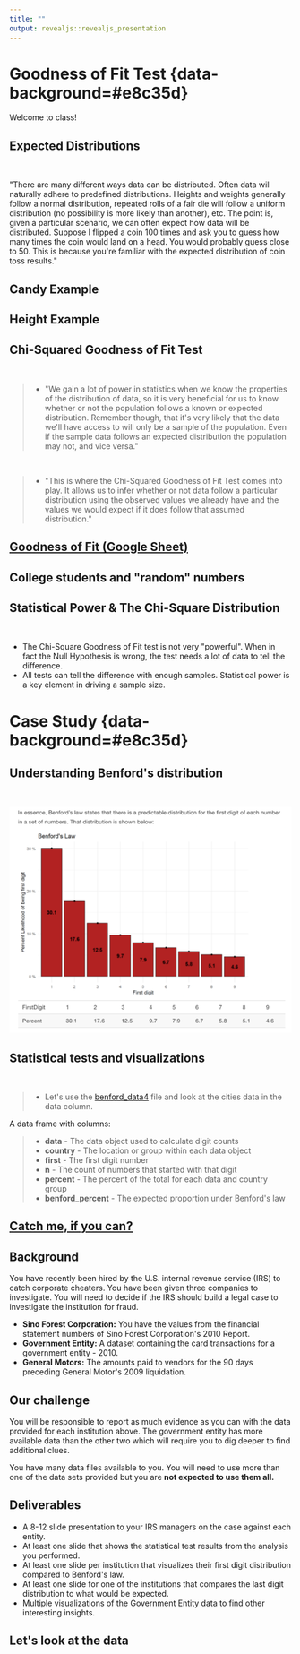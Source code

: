 ```yaml
---
title: ""
output: revealjs::revealjs_presentation
---
```


# Goodness of Fit Test {data-background=#e8c35d}

Welcome to class!

## Expected Distributions

<br>

"There are many different ways data can be distributed. Often data will naturally adhere to predefined distributions. Heights and weights generally follow a normal distribution, repeated rolls of a fair die will follow a uniform distribution (no possibility is more likely than another), etc. The point is, given a particular scenario, we can often expect how data will be distributed. Suppose I flipped a coin 100 times and ask you to guess how many times the coin would land on a head. You would probably guess close to 50. This is because you're familiar with the expected distribution of coin toss results."

## Candy Example


## Height Example



## Chi-Squared Goodness of Fit Test

<br>

>- "We gain a lot of power in statistics when we know the properties of the distribution of data, so it is very beneficial for us to know whether or not the population follows a known or expected distribution. Remember though, that it's very likely that the data we'll have access to will only be a sample of the population. Even if the sample data follows an expected distribution the population may not, and vice versa." 

<br>

>- "This is where the Chi-Squared Goodness of Fit Test comes into play. It allows us to infer whether or not data follow a particular distribution using the observed values we already have and the values we would expect if it does follow that assumed distribution."


## [Goodness of Fit (Google Sheet)](https://docs.google.com/spreadsheets/d/1MKIIJ6bi0tQSvSvqvbimGxy9TredQAUhd3XGTDl_QNQ/template/preview)

## College students and "random" numbers


## Statistical Power & The Chi-Square Distribution

<br>

- The Chi-Square Goodness of Fit test is not very "powerful". When in fact the Null Hypothesis is wrong, the test needs a lot of data to tell the difference.
- All tests can tell the difference with enough samples. Statistical power is a key element in driving a sample size.

<!-------------
- [Type I, Type II, and Power](https://www.simplypsychology.org/type_I_and_type_II_errors.html)
- [What is power?](https://www.statisticsteacher.org/2017/09/15/what-is-power/)
------------->

# Case Study {data-background=#e8c35d}


## Understanding Benford's distribution

<br>

![](images/sr/benfords.png)



## Statistical tests and visualizations

<br>

> - Let's use the [benford_data4](https://docs.google.com/spreadsheets/d/14-ERiaeVo5ljqBYHoa-O5HrfsykWVxFaiM2c2yq0zNA/edit?usp=sharing) file and look at the cities data in the data column.

<!--------------
Expected count under Benford's law (Tableau Calculated Field)

```
sum([Benford Percent]) * TOTAL(sum([N]))
```
---------------->

A data frame with columns:

> - **data** - The data object used to calculate digit counts
> - **country** - The location or group within each data object
> - **first** - The first digit number
> - **n** - The count of numbers that started with that digit
> - **percent** - The percent of the total for each data and country group
> - **benford_percent** - The expected proportion under Benford's law


<!------
## Tableau Calculated Field
------->



## [Catch me, if you can?](https://byuistats.github.io/CSE150/project.html#Case_Study_6:_Catch_me,_if_you_can)

## Background

You have recently been hired by the U.S. internal revenue service (IRS) to catch corporate cheaters. You have been given three companies to investigate. You will need to decide if the IRS should build a legal case to investigate the institution for fraud.

- **Sino Forest Corporation:** You have the values from the financial statement numbers of Sino Forest Corporation's 2010 Report.
- **Government Entity:** A dataset containing the card transactions for a government entity - 2010.
- **General Motors:** The amounts paid to vendors for the 90 days preceding General Motor's 2009 liquidation.

## Our challenge

You will be responsible to report as much evidence as you can with the data provided for each institution above. The government entity has more available data than the other two which will require you to dig deeper to find additional clues.

You have many data files available to you. You will need to use more than one of the data sets provided but you are **not expected to use them all.**

## Deliverables

- A 8-12 slide presentation to your IRS managers on the case against each entity.
- At least one slide that shows the statistical test results from the analysis you performed.
- At least one slide per institution that visualizes their first digit distribution compared to Benford's law.
- At least one slide for one of the institutions that compares the last digit distribution to what would be expected.
- Multiple visualizations of the Government Entity data to find other interesting insights.

## Let's look at the data

